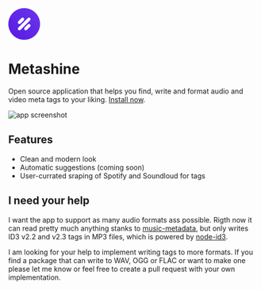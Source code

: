 <img src='https://github.com/HermanLederer/metashine/raw/main/builder/512x512.png' alt='Metashinbe logo' height='64'/>

# Metashine
Open source application that helps you find, write and format audio and video meta tags to your liking. [Install now](https://github.com/HermanLederer/metashine/releases).

![app screenshot](https://i.imgur.com/bQjdMud.png)

## Features
- Clean and modern look
- Automatic suggestions (coming soon)
- User-currated sraping of Spotify and Soundloud for tags

## I need your help
I want the app to support as many audio formats ass possible. Rigth now it can read pretty much anything stanks to [music-metadata](https://github.com/Borewit/music-metadata), but only writes ID3 v2.2 and v2.3 tags in MP3 files, which is powered by [node-id3](https://github.com/Zazama/node-id3).

I am looking for your help to implement writing tags to more formats. If you find a package that can write to WAV, OGG or FLAC or want to make one please let me know or feel free to create a pull request with your own implementation.
